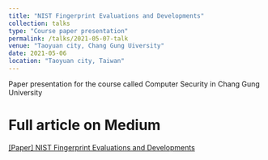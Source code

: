 ```yaml
---
title: "NIST Fingerprint Evaluations and Developments"
collection: talks
type: "Course paper presentation"
permalink: /talks/2021-05-07-talk
venue: "Taoyuan city, Chang Gung Uiversity"
date: 2021-05-06
location: "Taoyuan city, Taiwan"
---
```


Paper presentation for the course called Computer Security in Chang Gung University

Full article on Medium
======
[[Paper] NIST Fingerprint Evaluations and Developments](https://medium.com/@jackson1998/paper-nist-fingerprint-evaluations-and-developments-ec5a810ef88c)